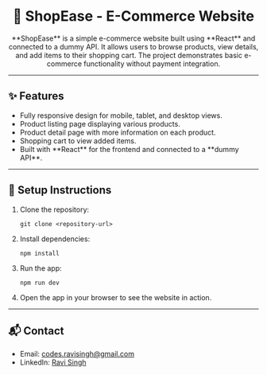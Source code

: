 <h1 align="center">🌟 ShopEase - E-Commerce Website</h1>

<p align="center">
  **ShopEase** is a simple e-commerce website built using **React** and connected to a dummy API. It allows users to browse products, view details, and add items to their shopping cart. The project demonstrates basic e-commerce functionality without payment integration.
</p>

---

<h2>✨ Features</h2>
<ul>
  <li>Fully responsive design for mobile, tablet, and desktop views.</li>
  <li>Product listing page displaying various products.</li>
  <li>Product detail page with more information on each product.</li>
  <li>Shopping cart to view added items.</li>
  <li>Built with **React** for the frontend and connected to a **dummy API**.</li>
</ul>

---

<h2>📂 Setup Instructions</h2>
<ol>
  <li>Clone the repository:
    <pre><code>git clone &lt;repository-url&gt;</code></pre>
  </li>
  <li>Install dependencies:
    <pre><code>npm install</code></pre>
  </li>
  <li>Run the app:
    <pre><code>npm run dev</code></pre>
  </li>
  <li>Open the app in your browser to see the website in action.</li>
</ol>

---

<h2>📬 Contact</h2>
<ul>
  <li>Email: <a href="mailto:codes.ravisingh@gmail.com">codes.ravisingh@gmail.com</a></li>
  <li>LinkedIn: <a href="https://www.linkedin.com/in/ravi-singh-53894933a" target="_blank">Ravi Singh</a></li>
</ul>
